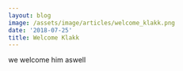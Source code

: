 ```yaml
---
layout: blog
image: /assets/image/articles/welcome_klakk.png
date: '2018-07-25'
title: Welcome Klakk
---
```

we welcome him aswell
